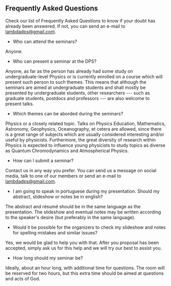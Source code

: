 ## Frequently Asked Questions

Check our list of Frequently Asked Questions to know if your doubt has already been answered. If not, you can send an e-mail to [lambdadps@gmail.com](mailto:lambdadps@gmail.com).

- Who can attend the seminars?

Anyone.

- Who can present a seminar at the DPS?

Anyone, as far as the person has already had some study on undergraduate-level Physics or is currently enrolled on a course which will present such person to such themes. This means that although the seminars are aimed at undergraduate students and shall mostly be presented by undergraduate students, other researchers --- such as graduate students, postdocs and professors --- are also welcome to present talks.

- Which themes can be aborded during the seminars?

Physics or a closely related topic. Talks on Physics Education, Mathematics, Astronomy, Geophysics, Oceanography, et cetera are allowed, since there is a great range of subjects which are usually considered interesting and/or useful by physicists. Furthermore, the great diversity of research within Physics is expected to influence young physicists to study topics as diverse as Quantum Chromodynamics and Atmospherical Physics.

- How can I submit a seminar?

Contact us in any way you prefer. You can send us a message on social media, talk to one of our members or send an e-mail to [lambdadps@gmail.com](mailto:lambdadps@gmail.com).

- I am going to speak in portuguese during my presentation. Should my abstract, slideshow or notes be in english?

The abstract and résumé should be in the same language as the presentation. The slideshow and eventual notes may be written according to the speaker's desire (but preferably in the same language).

- Would it be possible for the organizers to check my slideshow and notes for spelling mistakes and similar issues?

Yes, we would be glad to help you with that. After you proposal has been accepted, simply ask us for this help and we will try our best to assist you.

- How long should my seminar be?

Ideally, about an hour long, with additional time for questions. The room will be reserved for two hours, but this extra time should be aimed at questions and acts of God.
